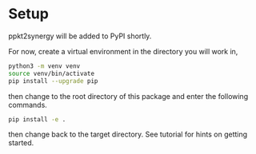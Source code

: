 # Setup

ppkt2synergy will be added to PyPI shortly. 

For now, create a virtual environment in the directory you will work in, 

```bash
python3 -m venv venv
source venv/bin/activate
pip install --upgrade pip
```

then change to the root directory of this package and enter the following commands.

```bash
pip install -e .
```

then change back to the target directory. See tutorial for hints on getting started.